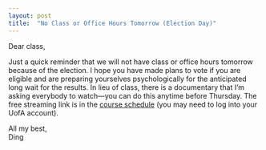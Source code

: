 ```yaml
---
layout: post
title:  "No Class or Office Hours Tomorrow (Election Day)"
---
```


Dear class,

Just a quick reminder that we will not have class or office hours tomorrow because of the election. I hope you have made plans to vote if you are eligible and are preparing yourselves psychologically for the anticipated long wait for the results. In lieu of class, there is a documentary that I’m asking everybody to watch—you can do this anytime before Thursday. The free streaming link is in the [course schedule](https://130.dingthemself.com/schedule.html) (you may need to log into your UofA account).

All my best,\
Ding